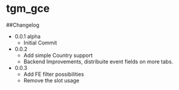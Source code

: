 # tgm_gce


##Changelog 
- 0.0.1 alpha
    - Initial Commit
- 0.0.2 
    - Add simple Country support 
    - Backend Improvements, distribuite event fields on more tabs.
- 0.0.3 
    - Add FE filter possibilities
    - Remove the slot usage 
    
